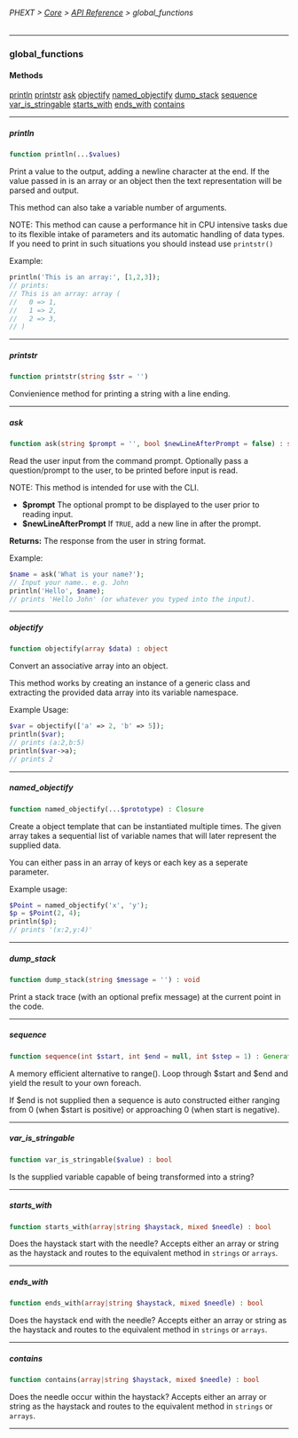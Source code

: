 ###### PHEXT > [Core](../README.md) > [API Reference](index.md) > global_functions
------
### global_functions
#### Methods
[println](#println)
[printstr](#printstr)
[ask](#ask)
[objectify](#objectify)
[named_objectify](#named_objectify)
[dump_stack](#dump_stack)
[sequence](#sequence)
[var_is_stringable](#var_is_stringable)
[starts_with](#starts_with)
[ends_with](#ends_with)
[contains](#contains)

------
##### println
```php
function println(...$values) 
```
Print a value to the output, adding a newline character at the end. If the value passed in is an array or an object then the text representation will be parsed and output.

This method can also take a variable number of arguments.

NOTE: This method can cause a performance hit in CPU intensive tasks due to its flexible intake of parameters and its automatic handling of data types. If you need to print in such situations you should instead use `printstr()`

Example:

``` php
println('This is an array:', [1,2,3]);
// prints:
// This is an array: array (
//   0 => 1,
//   1 => 2,
//   2 => 3,
// )
```


------
##### printstr
```php
function printstr(string $str = '') 
```
Convienience method for printing a string with a line ending.


------
##### ask
```php
function ask(string $prompt = '', bool $newLineAfterPrompt = false) : string
```
Read the user input from the command prompt. Optionally pass a question/prompt to the user, to be printed before input is read.

NOTE: This method is intended for use with the CLI.

- **$prompt** The optional prompt to be displayed to the user prior to reading input.
- **$newLineAfterPrompt** If `TRUE`, add a new line in after the prompt.

**Returns:**  The response from the user in string format.

Example:

``` php
$name = ask('What is your name?');
// Input your name.. e.g. John
println('Hello', $name);
// prints 'Hello John' (or whatever you typed into the input).
```


------
##### objectify
```php
function objectify(array $data) : object
```
Convert an associative array into an object.

This method works by creating an instance of a generic class and extracting the provided data array into its variable namespace.

Example Usage:

``` php
$var = objectify(['a' => 2, 'b' => 5]);
println($var);
// prints (a:2,b:5)
println($var->a);
// prints 2
```


------
##### named_objectify
```php
function named_objectify(...$prototype) : Closure
```
Create a object template that can be instantiated multiple times. The given array takes a sequential list of variable names that will later represent the supplied data.

You can either pass in an array of keys or each key as a seperate parameter.

Example usage:

``` php
$Point = named_objectify('x', 'y');
$p = $Point(2, 4);
println($p);
// prints '(x:2,y:4)'
```


------
##### dump_stack
```php
function dump_stack(string $message = '') : void
```
Print a stack trace (with an optional prefix message) at the current point in the code.


------
##### sequence
```php
function sequence(int $start, int $end = null, int $step = 1) : Generator
```
A memory efficient alternative to range(). Loop through $start and $end and yield the result to your own foreach.

If $end is not supplied then a sequence is auto constructed either ranging from 0 (when $start is positive) or approaching 0 (when start is negative).


------
##### var_is_stringable
```php
function var_is_stringable($value) : bool
```
Is the supplied variable capable of being transformed into a string?


------
##### starts_with
```php
function starts_with(array|string $haystack, mixed $needle) : bool
```
Does the haystack start with the needle? Accepts either an array or string as the haystack and routes to the equivalent method in `strings` or `arrays`.


------
##### ends_with
```php
function ends_with(array|string $haystack, mixed $needle) : bool
```
Does the haystack end with the needle? Accepts either an array or string as the haystack and routes to the equivalent method in `strings` or `arrays`.


------
##### contains
```php
function contains(array|string $haystack, mixed $needle) : bool
```
Does the needle occur within the haystack? Accepts either an array or string as the haystack and routes to the equivalent method in `strings` or `arrays`.


------

